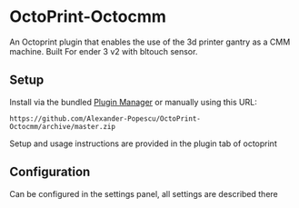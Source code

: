 # OctoPrint-Octocmm

An Octoprint plugin that enables the use of the 3d printer gantry as a CMM machine. Built For ender 3 v2 with bltouch sensor.

## Setup

Install via the bundled [Plugin Manager](https://docs.octoprint.org/en/master/bundledplugins/pluginmanager.html)
or manually using this URL:

    https://github.com/Alexander-Popescu/OctoPrint-Octocmm/archive/master.zip

Setup and usage instructions are provided in the plugin tab of octoprint

## Configuration

Can be configured in the settings panel, all settings are described there
